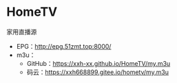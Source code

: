 # HomeTV
 家用直播源

-  EPG：http://epg.51zmt.top:8000/
-  m3u：
   - GitHub：https://xxh-xx.github.io/HomeTV/my.m3u
   - 码云：https://xxh668899.gitee.io/hometv/my.m3u